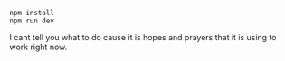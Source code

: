 ```
npm install
npm run dev
```

I cant tell you what to do cause it is hopes and prayers that it is using to work right now.
 
 
